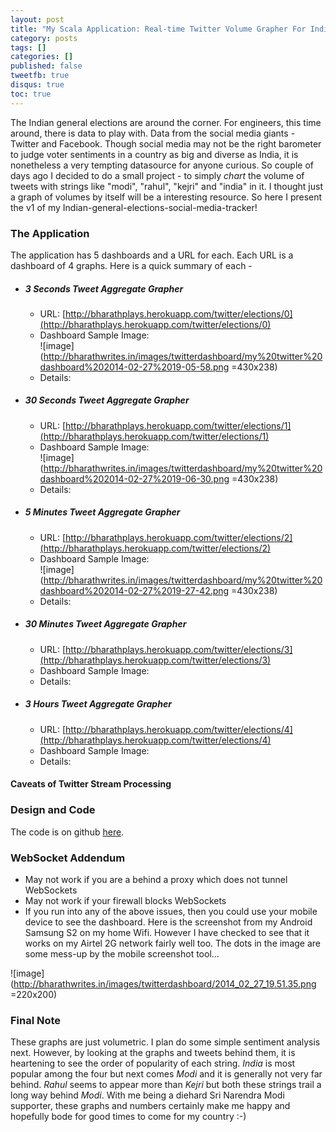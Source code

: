 ```yaml
---
layout: post
title: "My Scala Application: Real-time Twitter Volume Grapher For Indian Elections 2014"
category: posts
tags: []
categories: []
published: false
tweetfb: true
disqus: true
toc: true
---
```


The Indian general elections are around the corner. For engineers, this time around, there is data to play with. Data from the social media giants - Twitter and Facebook. Though social media may not be the right barometer to judge voter sentiments in a country as big and diverse as India, it is nonetheless a very tempting datasource for anyone curious. So couple of days ago I decided to do a small project - to simply *chart* the volume of tweets with strings like "modi", "rahul", "kejri" and "india" in it. I thought just a graph of volumes by itself will be a interesting resource. So here I present the v1 of my Indian-general-elections-social-media-tracker!

### The Application
The application has 5 dashboards and a URL for each. Each URL is a dashboard of 4 graphs. Here is a quick summary of each - 

* ##### 3 Seconds Tweet Aggregate Grapher  
  * URL: [http://bharathplays.herokuapp.com/twitter/elections/0](http://bharathplays.herokuapp.com/twitter/elections/0)
  * Dashboard Sample Image:   
       ![image](http://bharathwrites.in/images/twitterdashboard/my%20twitter%20dashboard%202014-02-27%2019-05-58.png =430x238)
  * Details: 
  
* ##### 30 Seconds Tweet Aggregate Grapher
  * URL: [http://bharathplays.herokuapp.com/twitter/elections/1](http://bharathplays.herokuapp.com/twitter/elections/1)
  * Dashboard Sample Image:   
       ![image](http://bharathwrites.in/images/twitterdashboard/my%20twitter%20dashboard%202014-02-27%2019-06-30.png =430x238)
  * Details: 
  
* ##### 5 Minutes Tweet Aggregate Grapher
  * URL: [http://bharathplays.herokuapp.com/twitter/elections/2](http://bharathplays.herokuapp.com/twitter/elections/2)
  * Dashboard Sample Image:   
       ![image](http://bharathwrites.in/images/twitterdashboard/my%20twitter%20dashboard%202014-02-27%2019-27-42.png =430x238)
  * Details: 
  
* ##### 30 Minutes Tweet Aggregate Grapher
  * URL: [http://bharathplays.herokuapp.com/twitter/elections/3](http://bharathplays.herokuapp.com/twitter/elections/3)
  * Dashboard Sample Image:
  * Details: 
  
* ##### 3 Hours Tweet Aggregate Grapher
  * URL: [http://bharathplays.herokuapp.com/twitter/elections/4](http://bharathplays.herokuapp.com/twitter/elections/4)
  * Dashboard Sample Image:
  * Details: 

#### Caveats of Twitter Stream Processing

### Design and Code
The code is on github [here](https://github.com/bharath12345/playing). 

     
### WebSocket Addendum

* May not work if you are a behind a proxy which does not tunnel WebSockets
* May not work if your firewall blocks WebSockets
* If you run into any of the above issues, then you could use your mobile device to see the dashboard. Here is the screenshot from my Android Samsung S2 on my home Wifi. However I have checked to see that it works on my Airtel 2G network fairly well too. The dots in the image are some mess-up by the mobile screenshot tool...

![image](http://bharathwrites.in/images/twitterdashboard/2014_02_27_19.51.35.png =220x200)

### Final Note
These graphs are just volumetric. I plan do some simple sentiment analysis next. However, by looking at the graphs and tweets behind them, it is heartening to see the order of popularity of each string. *India* is most popular among the four but next comes *Modi* and it is generally not very far behind. *Rahul* seems to appear more than *Kejri* but both these strings trail a long way behind *Modi*. With me being a diehard Sri Narendra Modi supporter, these graphs and numbers certainly make me happy and hopefully bode for good times to come for my country :-) 
